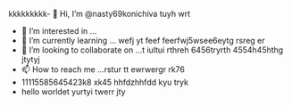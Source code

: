  kkkkkkkkk- 👋 Hi, I’m @nasty69konichiva tuyh wrt
- 👀 I’m interested in ...
- 🌱 I’m currently learning ... wefj yt
feef feerfwj5wsee6eytg rsreg er
- 💞️ I’m looking to collaborate on ...t iultui rthreh 6456tryrth 4554h45hthg jtytyj
- 📫 How to reach me ...rstur tt ewrwergr rk76
- 11115585645423k8 xk45 hhfdzhhfdd kyu tryk
- hello worldet yurtyi twerr
jty
<!---
nasty69konichiva/nasty69konichiva is a ✨ special ✨ repository because its `README.md` (this file) appears on your GitHub profile.
You can click the Preview link to take a look at your changes.
--->
